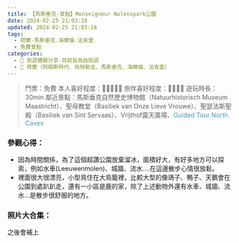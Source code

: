 ```yaml
---
title: 【馬斯垂克-景點】Monseigneur Nolenspark公園
date: 2024-02-25 21:03:18
updated: 2024-02-25 21:03:18
tags:
  - 荷蘭-馬斯垂克.海爾倫.法肯堡
  - 免費景點  
categories: 
  - 🌴 旅遊體驗分享-目前皆為自助遊
  - 🥥 荷蘭（阿姆斯特丹、烏特勒支、馬斯垂克、海爾倫、法肯堡）
---
```

>門票：免費
>本人喜好程度：🌝🌝🌝🌝🌝 旅伴喜好程度：🌝🌝🌝🌝
>遊玩時長：30min
>鄰近景點：馬斯垂克自然歷史博物館（Natuurhistorisch Museum Maastricht）、聖母教堂（Basiliek van Onze Lieve Vrouwe）、聖瑟法斯聖殿（Basiliek van Sint Servaas）、Vrijthof露天廣場、<font color=#4599B6>Guided Tour North Caves</font>
<!-- more -->
### 參觀心得：
+ 因為時間關係，為了這個超讚公園放棄溜冰，面積好大，有好多地方可以探索，例如水車(Leeuwenmolen)、城牆、流水….在這邊散步心情很放鬆。
+ 裡面很大很漂亮，小型鳥住在大鳥籠裡，比較大型的像鴿子、鴨子、天鵝會在公園到處趴趴走，還有一小區是鹿的家，除了上述動物外還有水車、城牆、流水…是散步很舒服的地方。

### 照片大合集：
之後會補上